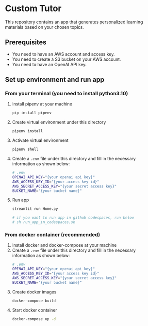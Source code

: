 # Custom Tutor
This repository contains an app that generates personalized learning materials based on your chosen topics.

## Prerequisites
- You need to have an AWS account and access key.
- You need to create a S3 bucket on your AWS account.
- You need to have an OpenAI API key.

## Set up environment and run app
### From your terminal (you need to install python3.10)
1. Install pipenv at your machine
    ```bash
    pip install pipenv
    ```
2. Create virtual environment under this directory
    ```bash
    pipenv install
    ```
3. Activate virtual environment
    ```bash
    pipenv shell
    ```
4. Create a `.env` file under this directory and fill in the necessary information as shown below:
    ```bash
    # .env
    OPENAI_API_KEY="{your openai api key}"
    AWS_ACCESS_KEY_ID="{your access key id}"
    AWS_SECRET_ACCESS_KEY="{your secret access key}"
    BUCKET_NAME="{your bucket name}"
    ```
5. Run app
    ```bash
    streamlit run Home.py

    # if you want to run app in github codespaces, run below
    # sh run_app_in_codespaces.sh
    ```

### From docker container (recommended)
1. Install docker and docker-compose at your machine
2. Create a `.env` file under this directory and fill in the necessary information as shown below:
    ```bash
    # .env
    OPENAI_API_KEY="{your openai api key}"
    AWS_ACCESS_KEY_ID="{your access key id}"
    AWS_SECRET_ACCESS_KEY="{your secret access key}"
    BUCKET_NAME="{your bucket name}"
    ```
3. Create docker images
    ```bash
    docker-compose build
    ```
4. Start docker container
    ```bash
    docker-compose up -d
    ```

